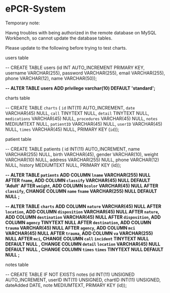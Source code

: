 # ePCR-System

Temporary note:

Havng troubles with being authorized in the remote database on MySQL Workbench, so cannot update the database tables.

Please update to the following before trying to test charts.

users table

-- CREATE TABLE users (id INT AUTO_INCREMENT PRIMARY KEY, username VARCHAR(255), password VARCHAR(255), email VARCHAR(255), phone VARCHAR(12), name VARCHAR(50));


**-- ALTER TABLE users ADD privilege varchar(10) DEFAULT 'standard';**

charts table

-- CREATE TABLE `charts` (
  `id` INT(11) AUTO_INCREMENT,
  `date` VARCHAR(45) NULL,
  `call` TINYTEXT NULL,
  `detail` TINYTEXT NULL,
  `medications` VARCHAR(45) NULL,
  `procedures` VARCHAR(45) NULL,
  `notes` MEDIUMTEXT NULL,
  `patientID` VARCHAR(45) NULL,
  `userID` VARCHAR(45) NULL,
  `times` VARCHAR(45) NULL,
  PRIMARY KEY (`id`));
  
  patient table
  
-- CREATE TABLE patients ( id INT(11) AUTO_INCREMENT, name VARCHAR(255) NULL, birth VARCHAR(45), gender VARCHAR(10), weight VARCHAR(10) NULL, address VARCHAR(255) NULL, phone VARCHAR(12) NULL, history MEDIUMTEXT NULL, PRIMARY KEY (id));

**-- ALTER TABLE `patients` 
ADD COLUMN `lname` VARCHAR(255) NULL AFTER `fname`,
ADD COLUMN `classify` VARCHAR(45) NULL DEFAULT 'Adult' AFTER `weight`,
ADD COLUMN `bcolor` VARCHAR(45) NULL AFTER `classify`,
CHANGE COLUMN `name` `fname` VARCHAR(255) NULL DEFAULT NULL ;**

**-- ALTER TABLE `charts` 
ADD COLUMN `nature` VARCHAR(45) NULL AFTER `location`,
ADD COLUMN `disposition` VARCHAR(45) NULL AFTER `nature`,
ADD COLUMN `destination` VARCHAR(45) NULL AFTER `disposition`,
ADD COLUMN `agency` TINYTEXT NULL AFTER `destination`,
ADD COLUMN `trauma` VARCHAR(45) NULL AFTER `agency`,
ADD COLUMN `mci` VARCHAR(45) NULL AFTER `trauma`,
ADD COLUMN `va` VARCHAR(255) NULL AFTER `mci`,
CHANGE COLUMN `call` `incident` TINYTEXT NULL DEFAULT NULL ,
CHANGE COLUMN `detail` `location` VARCHAR(45) NULL DEFAULT NULL ,
CHANGE COLUMN `times` `times` TINYTEXT NULL DEFAULT NULL ;**


notes table 

-- CREATE TABLE IF NOT EXISTS notes (id INT(11) UNSIGNED AUTO_INCREMENT, userID INT(11) UNSIGNED, chartID INT(11) UNSIGNED, dateAdded DATE, note MEDIUMTEXT, PRIMARY KEY (id));